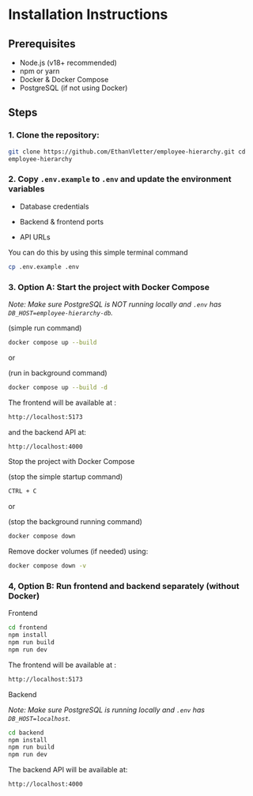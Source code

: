 # Installation Instructions

## Prerequisites

- Node.js (v18+ recommended)
- npm or yarn
- Docker & Docker Compose
- PostgreSQL (if not using Docker)

## Steps

### 1. Clone the repository:

```bash
git clone https://github.com/EthanVletter/employee-hierarchy.git cd
employee-hierarchy
```

### 2. Copy `.env.example` to `.env` and update the environment variables

- Database credentials

- Backend & frontend ports

- API URLs

You can do this by using this simple terminal command

```bash
cp .env.example .env

```

### 3. Option A: Start the project with Docker Compose

_Note: Make sure PostgreSQL is NOT running locally and `.env` has `DB_HOST=employee-hierarchy-db`._

(simple run command)

```bash
docker compose up --build
```

or

(run in background command)

```bash
docker compose up --build -d
```

The frontend will be available at :

```bash
http://localhost:5173
```

and the backend API at:

```bash
http://localhost:4000
```

Stop the project with Docker Compose

(stop the simple startup command)

```bash
CTRL + C
```

or

(stop the background running command)

```bash
docker compose down
```

Remove docker volumes (if needed) using:

```bash
docker compose down -v
```

### 4, Option B: Run frontend and backend separately (without Docker)

Frontend

```bash
cd frontend
npm install
npm run build
npm run dev
```

The frontend will be available at :

```bash
http://localhost:5173
```

Backend

_Note: Make sure PostgreSQL is running locally and `.env` has `DB_HOST=localhost`._

```bash
cd backend
npm install
npm run build
npm run dev
```

The backend API will be available at:

```bash
http://localhost:4000
```
